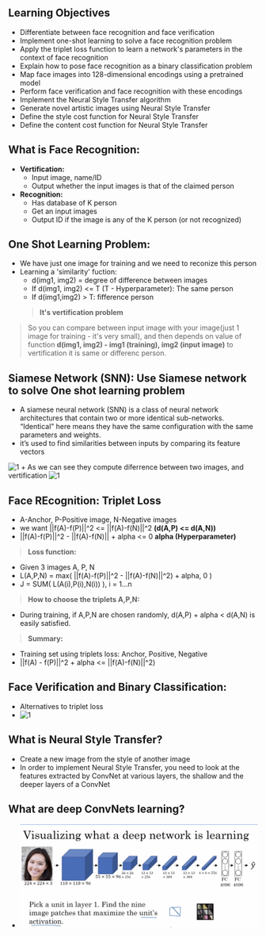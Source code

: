 ## **Learning Objectives**
  + Differentiate between face recognition and face verification
  + Implement one-shot learning to solve a face recognition problem
  + Apply the triplet loss function to learn a network's parameters in the context of face recognition
  + Explain how to pose face recognition as a binary classification problem
  + Map face images into 128-dimensional encodings using a pretrained model
  + Perform face verification and face recognition with these encodings
  + Implement the Neural Style Transfer algorithm
  + Generate novel artistic images using Neural Style Transfer
  + Define the style cost function for Neural Style Transfer
  + Define the content cost function for Neural Style Transfer

## **What is Face Recognition:**
   + **Vertification:**
      + Input image, name/ID
      + Output whether the input images is that of the claimed person
   + **Recognition:**
      + Has database of K person
      + Get an input images 
      + Output ID if the image is any of the K person (or not recognized)
## **One Shot Learning Problem:**
   + We have just one image for training and we need to reconize this person
   + Learning a 'similarity' fuction:
      + d(img1, img2) = degree of difference between images
      + If d(img1, img2) <= T (T - Hyperparameter): The same person
      + If d(img1,img2) > T: fifference person
      > **It's vertification problem**
> So you can compare between input image with your image(just 1 image for training - it's very small), and then depends on value of function **d(img1, img2) - img1 (training), img2 (input image)** to vertification it is same or differenc person.
## **Siamese Network (SNN): Use Siamese network to solve One shot learning problem**
  + A siamese neural network (SNN) is a class of neural network architectures that contain two or more identical sub-networks. “Identical” here means they have the same configuration with the same parameters and weights.
  + it’s used to find similarities between  inputs by comparing its feature vectors
<img src="/home/tuandinh/Desktop/Deep Learning/Deep-Learning-Specialization-Coursera/C4 - Convolutional Neural Networks/Week 4/images/Siamese Network.png" alt="1" width="500" height="250">
  + As we can see they compute diferrence between two images, and vertification
<img src="/home/tuandinh/Desktop/Deep Learning/Deep-Learning-Specialization-Coursera/C4 - Convolutional Neural Networks/Week 4/images/SNN learning.png" alt="1" width="500" height="250">

## **Face REcognition: Triplet Loss**
  + A-Anchor, P-Positive image, N-Negative images
  + we want ||f(A)-f(P)||^2 <= ||f(A)-f(N)||^2     **(d(A,P) <= d(A,N))**
  + ||f(A)-f(P)||^2 - ||f(A)-f(N)||  + alpha <= 0  **alpha (Hyperparameter)**
> **Loss function:**
  + Given 3 images A, P, N
  + L(A,P,N) = max( ||f(A)-f(P)||^2 - ||f(A)-f(N)||^2) + alpha, 0 )
  + J = SUM( L(A(i),P(i),N(i)) ), i = 1...n
> **How to choose the triplets A,P,N:**
  + During training, if A,P,N are chosen randomly, d(A,P) + alpha < d(A,N) is easily satisfied.
> **Summary:**
  + Training set using triplets loss: Anchor, Positive, Negative
  + ||f(A) - f(P)||^2 + alpha <= ||f(A)-f(N)||^2)
## **Face Verification and Binary Classification:**
  + Alternatives to triplet loss
  + <img src="/home/tuandinh/Desktop/Deep Learning/Deep-Learning-Specialization-Coursera/C4 - Convolutional Neural Networks/Week 4/images/Bianry classification video.png" alt="1" width="450" height="200">


## **What is Neural Style Transfer?**
  + Create a new image from the style of another image
  + In order to implement Neural Style Transfer, you need to look at the features extracted by ConvNet at various layers, the shallow and the deeper layers of a ConvNet
## **What are deep ConvNets learning?**
  + ![ConvNet](https://github.com/denotevn/Deep-Learning-Specialization-Coursera/blob/main/C4%20-%20Convolutional%20Neural%20Networks/Week%204/images/ConvNet_Learning.png)

